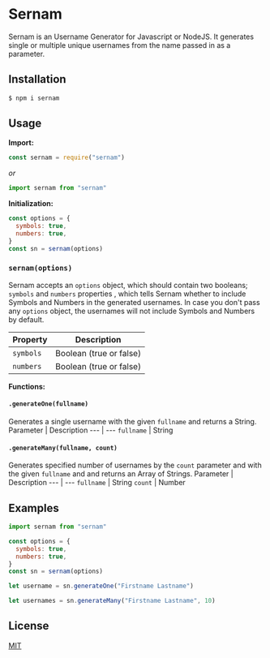 # Sernam

Sernam is an Username Generator for Javascript or NodeJS. It generates single or multiple unique usernames from the name passed in as a parameter.

## Installation

```sh
$ npm i sernam
```

## Usage

**Import:**

```javascript
const sernam = require("sernam")
```

_or_

```javascript
import sernam from "sernam"
```

**Initialization:**

```javascript
const options = {
  symbols: true,
  numbers: true,
}
const sn = sernam(options)
```

### `sernam(options)`

Sernam accepts an `options` object, which should contain two booleans; `symbols` and `numbers`
properties , which tells Sernam whether to include Symbols and Numbers in the generated usernames. In case you don't pass any `options`
object, the usernames will not include Symbols and Numbers by default.

| Property  | Description             |
| --------- | ----------------------- |
| `symbols` | Boolean (true or false) |
| `numbers` | Boolean (true or false) |

**Functions:**

#### `.generateOne(fullname)`

Generates a single username with the given `fullname` and returns a String.
Parameter | Description
--- | ---
`fullname` | String

#### `.generateMany(fullname, count)`

Generates specified number of usernames by the `count` parameter and with the given `fullname` and and returns an Array of Strings.
Parameter | Description
--- | ---
`fullname` | String
`count` | Number

## Examples

```javascript
import sernam from "sernam"

const options = {
  symbols: true,
  numbers: true,
}
const sn = sernam(options)

let username = sn.generateOne("Firstname Lastname")

let usernames = sn.generateMany("Firstname Lastname", 10)
```

## License

[MIT](LICENSE)
